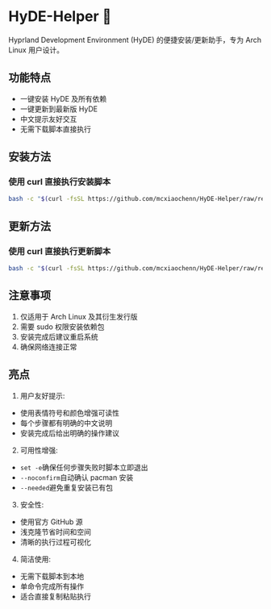 # HyDE-Helper 🚀

Hyprland Development Environment (HyDE) 的便捷安装/更新助手，专为 Arch Linux 用户设计。

## 功能特点
- 一键安装 HyDE 及所有依赖
- 一键更新到最新版 HyDE
- 中文提示友好交互
- 无需下载脚本直接执行

## 安装方法
### 使用 curl 直接执行安装脚本
```bash
bash -c "$(curl -fsSL https://github.com/mcxiaochenn/HyDE-Helper/raw/refs/heads/main/shell/HyDE-install.sh)"
```

## 更新方法
### 使用 curl 直接执行更新脚本
```bash
bash -c "$(curl -fsSL https://github.com/mcxiaochenn/HyDE-Helper/raw/refs/heads/main/shell/HyDE-update.sh)"
```

## 注意事项
1. 仅适用于 Arch Linux 及其衍生发行版
2. 需要 sudo 权限安装依赖包
3. 安装完成后建议重启系统
4. 确保网络连接正常

## 亮点
1. 用户友好提示:
  - 使用表情符号和颜色增强可读性
  - 每个步骤都有明确的中文说明
  - 安装完成后给出明确的操作建议

2. 可用性增强:
  - ``set -e``确保任何步骤失败时脚本立即退出
  - ``--noconfirm``自动确认 pacman 安装
  - ``--needed``避免重复安装已有包

3. 安全性:
  - 使用官方 GitHub 源
  - 浅克隆节省时间和空间
  - 清晰的执行过程可视化

4. 简洁使用:
  - 无需下载脚本到本地
  - 单命令完成所有操作
  - 适合直接复制粘贴执行
